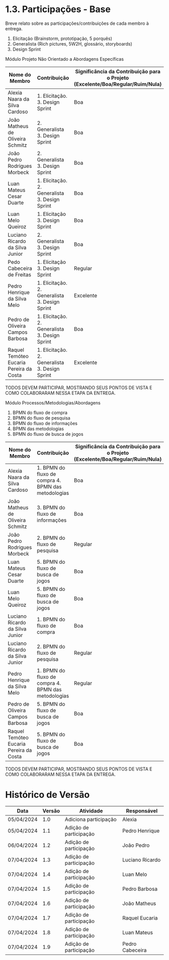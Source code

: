 # 1.3. Participações - Base

Breve relato sobre as participações/contribuições de cada membro à entrega.

1. Elicitação (Brainstorm, prototipação, 5 porquês)
2. Generalista (Rich pictures, 5W2H, glossário, storyboards)
3. Design Sprint

Módulo Projeto Não Orientado a Abordagens Específicas

| Nome do Membro                   | Contribuição                                   | Significância da Contribuição para o Projeto (Excelente/Boa/Regular/Ruim/Nula) |
| -------------------------------- | ---------------------------------------------- | ------------------------------------------------------------------------------ |
| Alexia Naara da Silva Cardoso    | 1. Elicitação. 3. Design Sprint                | Boa                                                                            |
| João Matheus de Oliveira Schmitz | 2. Generalista 3. Design Sprint                | Boa                                                                            |
| João Pedro Rodrigues Morbeck     | 2. Generalista 3. Design Sprint                | Boa                                                                            |
| Luan Mateus Cesar Duarte         | 1. Elicitação. 2. Generalista 3. Design Sprint | Boa                                                                            |
| Luan Melo Queiroz                | 1. Elicitação  3. Design Sprint                | Boa                                                                            |
| Luciano Ricardo da Silva Junior  | 2. Generalista 3. Design Sprint                | Boa                                                                            |
| Pedo Cabeceira de Freitas        | 1. Elicitação  3. Design Sprint                | Regular                                                                        |
| Pedro Henrique da Silva Melo     | 1. Elicitação. 2. Generalista 3. Design Sprint | Excelente                                                                      |
| Pedro de Oliveira Campos Barbosa | 1. Elicitação. 2. Generalista 3. Design Sprint | Boa                                                                            |
| Raquel Temóteo Eucaria Pereira da Costa | 1. Elicitação. 2. Generalista 3. Design Sprint | Excelente                                                               |

TODOS DEVEM PARTICIPAR, MOSTRANDO SEUS PONTOS DE VISTA E COMO COLABORARAM NESSA ETAPA DA ENTREGA.

Módulo Processos/Metodologias/Abordagens

1. BPMN do fluxo de compra
2. BPMN do fluxo de pesquisa
3. BPMN do fluxo de informações
4. BPMN das metodologias
5. BPMN do fluxo de busca de jogos

| Nome do Membro                   | Contribuição                                        | Significância da Contribuição para o Projeto (Excelente/Boa/Regular/Ruim/Nula) |
| -------------------------------- | --------------------------------------------------- | ------------------------------------------------------------------------------ |
| Alexia Naara da Silva Cardoso    | 1. BPMN do fluxo de compra 4. BPMN das metodologias | Boa                                                                            |
| João Matheus de Oliveira Schmitz | 3. BPMN do fluxo de informações                     | Boa                                                                            |
| João Pedro Rodrigues Morbeck     | 2. BPMN do fluxo de pesquisa                        | Regular                                                                        |
| Luan Mateus Cesar Duarte         | 5. BPMN do fluxo de busca de jogos                  | Boa                                                                            |
| Luan Melo Queiroz                | 5. BPMN do fluxo de busca de jogos                  | Boa                                                                            |
| Luciano Ricardo da Silva Junior  | 1. BPMN do fluxo de compra                          | Boa                                                                            |
| Luciano Ricardo da Silva Junior  | 2. BPMN do fluxo de pesquisa                        | Regular                                                                        |
| Pedro Henrique da Silva Melo     | 1. BPMN do fluxo de compra 4. BPMN das metodologias | Regular                                                                        |
| Pedro de Oliveira Campos Barbosa | 5. BPMN do fluxo de busca de jogos                  | Boa                                                                            |
| Raquel Temóteo Eucaria Pereira da Costa | 5. BPMN do fluxo de busca de jogos           | Boa                                                                            |

TODOS DEVEM PARTICIPAR, MOSTRANDO SEUS PONTOS DE VISTA E COMO COLABORARAM NESSA ETAPA DA ENTREGA.

# Histórico de Versão

| Data       | Versão | Atividade              | Responsável     |
| ---------- | ------ | ---------------------- | --------------- |
| 05/04/2024 | 1.0    | Adiciona participação  | Alexia          |
| 05/04/2024 | 1.1    | Adição de participação | Pedro Henrique  |
| 06/04/2024 | 1.2    | Adição de participação | João Pedro      |
| 07/04/2024 | 1.3    | Adição de participação | Luciano Ricardo |
| 07/04/2024 | 1.4    | Adição de participação | Luan Melo       |
| 07/04/2024 | 1.5    | Adição de participação | Pedro Barbosa   |
| 07/04/2024 | 1.6    | Adição de participação | João Matheus    |
| 07/04/2024 | 1.7    | Adição de participação | Raquel Eucaria  |
| 07/04/2024 | 1.8    | Adição de participação | Luan Mateus     |
| 07/04/2024 | 1.9    | Adição de participação | Pedro Cabeceira |
